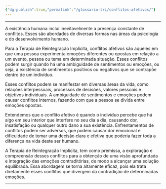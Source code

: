 ```yaml
---
{"dg-publish":true,"permalink":"/glossario-tri/conflitos-afetivos/"}
---
```


---

A existência humana inclui inevitavelmente a presença constante de conflitos. Esses são abordados de diversas formas nas áreas da psicologia e do desenvolvimento humano.

Para a Terapia de Reintegração Implícita, conflitos afetivos são aqueles em que uma pessoa experimenta emoções diferentes ou opostas em relação a um evento, pessoa ou tema em determinada situação. Esses conflitos podem surgir quando há uma ambiguidade de sentimentos ou emoções, ou seja, a existência de sentimentos positivos ou negativos que se contrapõe dentro de um indivíduo. 

Esses conflitos podem se manifestar em diversas áreas da vida, como relações interpessoais, processos de decisões, valores pessoais e objetivos individuais. A ambiguidade de sentimentos e emoções podem causar conflitos internos, fazendo com que a pessoa se divida entre emoções opostas.

Entendemos que o conflito afetivo é quando o indivíduo percebe que há algo em seu interior que interfere no seu dia a dia, causando dor, insatisfação ou qualquer outro dano a sua existência. Enfrentamentos de conflitos podem ser adversos, que podem causar dor emocional e dificuldade de tomar uma decisão clara e efetiva que poderia fazer toda a diferença na vida deste ser humano.

A Terapia de Reintegração Implícita, tem como premissa, a exploração e compreensão desses conflitos para a obtenção de uma visão aprofundada e integração das emoções contraditórias, de modo a alcançar uma solução equilibrada. Essa abordagem se torna altamente eficaz, pois ela trata diretamente esses conflitos que divergem da contradição de determinadas emoções.


----



